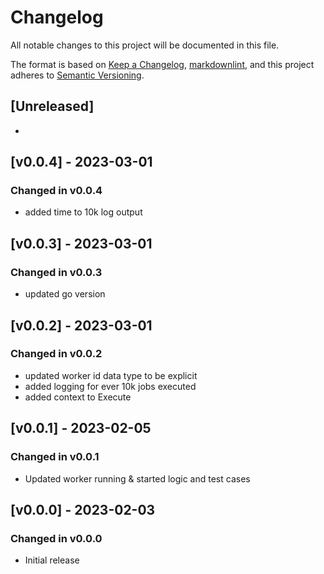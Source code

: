 # Changelog

All notable changes to this project will be documented in this file.

The format is based on [Keep a Changelog](https://keepachangelog.com/en/1.0.0/),
[markdownlint](https://dlaa.me/markdownlint/),
and this project adheres to [Semantic Versioning](https://semver.org/spec/v2.0.0.html).

## [Unreleased]

-

## [v0.0.4] - 2023-03-01

### Changed in v0.0.4

- added time to 10k log output

## [v0.0.3] - 2023-03-01

### Changed in v0.0.3

- updated go version

## [v0.0.2] - 2023-03-01

### Changed in v0.0.2

- updated worker id data type to be explicit
- added logging for ever 10k jobs executed
- added context to Execute

## [v0.0.1] - 2023-02-05

### Changed in v0.0.1

- Updated worker running & started logic and test cases

## [v0.0.0] - 2023-02-03

### Changed in v0.0.0

- Initial release